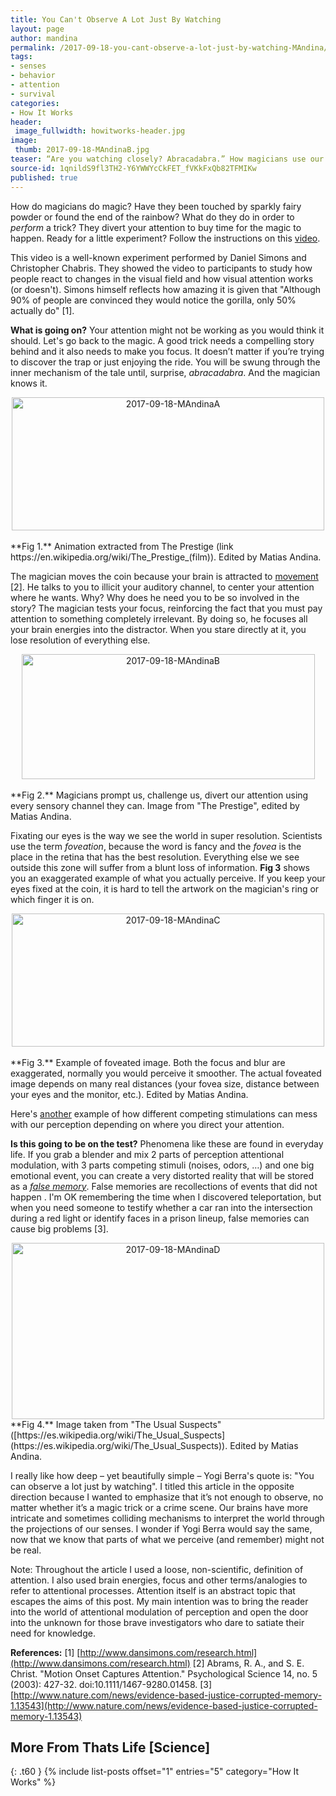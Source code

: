 ```yaml
---
title: You Can't Observe A Lot Just By Watching
layout: page
author: mandina
permalink: /2017-09-18-you-cant-observe-a-lot-just-by-watching-MAndina/
tags:
- senses
- behavior
- attention
- survival
categories:
- How It Works
header:
 image_fullwidth: howitworks-header.jpg
image:
 thumb: 2017-09-18-MAndinaB.jpg
teaser: “Are you watching closely? Abracadabra.” How magicians use our brains against us.
source-id: 1qnildS9fl3TH2-Y6YWWYcCkFET_fVKkFxQb82TFMIKw
published: true
---
```

How do magicians do magic? Have they been touched by sparkly fairy powder or found the end of the rainbow? What do they do in order to *perform* a trick? They divert your attention to buy time for the magic to happen. Ready for a little experiment? Follow the instructions on this [video](https://www.youtube.com/watch?v=vJG698U2Mvo). 

This video is a well-known experiment performed by Daniel Simons and Christopher Chabris. They showed the video to participants to study how people react to changes in the visual field and how visual attention works (or doesn't). Simons himself reflects how amazing it is given that "Although 90% of people are convinced they would notice the gorilla, only 50% actually do" [1].

**What is going on?**
Your attention might not be working as you would think it should. Let's go back to the magic. A good trick needs a compelling story behind and it also needs to make you focus. It doesn’t matter if you’re trying to discover the trap or just enjoying the ride. You will be swung through the inner mechanism of the tale until, surprise, *abracadabra*. And the magician knows it.

<center><a data-flickr-embed="true"  href="https://www.flickr.com/photos/139839751@N06/36475127864/in/dateposted-friend/" title="2017-09-18-MAndinaA"><img src="https://farm5.staticflickr.com/4401/36475127864_4c4bea4557.jpg" width="500" height="213" alt="2017-09-18-MAndinaA"></a><script async src="//embedr.flickr.com/assets/client-code.js" charset="utf-8"></script></center><br>
**Fig 1.** Animation extracted from The Prestige (link https://en.wikipedia.org/wiki/The_Prestige_(film)). Edited by Matias Andina.

The magician moves the coin because your brain is attracted to [movement](https://en.wikipedia.org/wiki/Motion_perception) [2]. He talks to you to illicit your auditory channel, to center your attention where he wants. Why? Why does he need you to be so involved in the story?  The magician tests your focus, reinforcing the fact that you must pay attention to something completely irrelevant. By doing so, he focuses all your brain energies into the distractor. When you stare directly at it, you lose resolution of everything else. 

<center><a data-flickr-embed="true"  href="https://www.flickr.com/photos/139839751@N06/36475127914/in/dateposted-friend/" title="2017-09-18-MAndinaB"><img src="https://farm5.staticflickr.com/4408/36475127914_88011265f0.jpg" width="469" height="200" alt="2017-09-18-MAndinaB"></a><script async src="//embedr.flickr.com/assets/client-code.js" charset="utf-8"></script></center><br>
**Fig 2.** Magicians prompt us, challenge us, divert our attention using every sensory channel they can. Image from "The Prestige", edited by Matias Andina.

Fixating our eyes is the way we see the world in super resolution. Scientists use the term *foveation*, because the word is fancy and the *fovea* is the place in the retina that has the best resolution. Everything else we see outside this zone will suffer from a blunt loss of information. **Fig 3** shows you an exaggerated example of what you actually perceive. If you keep your eyes fixed at the coin, it is hard to tell the artwork on the magician's ring or which finger it is on. 

<center><a data-flickr-embed="true"  href="https://www.flickr.com/photos/139839751@N06/36475128044/in/dateposted-friend/" title="2017-09-18-MAndinaC"><img src="https://farm5.staticflickr.com/4401/36475128044_0b68794c40.jpg" width="500" height="213" alt="2017-09-18-MAndinaC"></a><script async src="//embedr.flickr.com/assets/client-code.js" charset="utf-8"></script></center><br>
**Fig 3.** Example of foveated image. Both the focus and blur are exaggerated, normally you would perceive it smoother. The actual foveated image depends on many real distances (your fovea size, distance between your eyes and the monitor, etc.). Edited by Matias Andina. 

Here's [another](https://www.youtube.com/watch?v=G-lN8vWm3m0 ) example of how different competing stimulations can mess with our perception depending on where you direct your attention. 

**Is this going to be on the test?**
Phenomena like these are found in everyday life. If you grab a blender and mix 2 parts of perception attentional modulation, with 3 parts competing stimuli (noises, odors, …) and one big emotional event, you can create a very distorted reality that will be stored as a *[false memory](https://en.wikipedia.org/wiki/False_memory)*. False memories are recollections of events that did not happen . I'm OK remembering the time when I discovered teleportation, but when you need someone to testify whether a car ran into the intersection during a red light or identify faces in a prison lineup, false memories can cause big problems [3].      

<center><a data-flickr-embed="true"  href="https://www.flickr.com/photos/139839751@N06/37139786772/in/dateposted-friend/" title="2017-09-18-MAndinaD"><img src="https://farm5.staticflickr.com/4430/37139786772_a23b1df5c6.jpg" width="500" height="282" alt="2017-09-18-MAndinaD"></a><script async src="//embedr.flickr.com/assets/client-code.js" charset="utf-8"></script></center>
**Fig 4.** Image taken from "The Usual Suspects" ([https://es.wikipedia.org/wiki/The_Usual_Suspects](https://es.wikipedia.org/wiki/The_Usual_Suspects)). Edited by Matias Andina.

I really like how deep – yet beautifully simple – Yogi Berra's quote is: "You can observe a lot just by watching". I titled this article in the opposite direction because I wanted to emphasize that it’s not enough to observe, no matter whether it’s a magic trick or a crime scene. Our brains have more intricate and sometimes colliding mechanisms to interpret the world through the projections of our senses. I wonder if Yogi Berra would say the same, now that we know that parts of what we perceive (and remember) might not be real.

Note: Throughout the article I used a loose, non-scientific, definition of attention. I also used brain energies, focus and other terms/analogies to refer to attentional processes. Attention itself is an abstract topic that escapes the aims of this post. My main intention was to bring the reader into the world of attentional modulation of perception and open the door into the unknown for those brave investigators who dare to satiate their need for knowledge. 

**References:**
[1] [http://www.dansimons.com/research.html](http://www.dansimons.com/research.html)
[2] Abrams, R. A., and S. E. Christ. "Motion Onset Captures Attention." Psychological Science 14, no. 5 (2003): 427-32. doi:10.1111/1467-9280.01458.
[3] [http://www.nature.com/news/evidence-based-justice-corrupted-memory-1.13543](http://www.nature.com/news/evidence-based-justice-corrupted-memory-1.13543)

## More From Thats Life [Science]
{: .t60 }
{% include list-posts offset="1" entries="5" category="How It Works" %}


